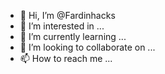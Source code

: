 - 👋 Hi, I’m @Fardinhacks
- 👀 I’m interested in ...
- 🌱 I’m currently learning ...
- 💞️ I’m looking to collaborate on ...
- 📫 How to reach me ...

<!---
Fardinhacks/Fardinhacks is a ✨ special ✨ repository because its `README.md` (this file) appears on your GitHub profile.
You can click the Preview link to take a look at your changes.
--->
